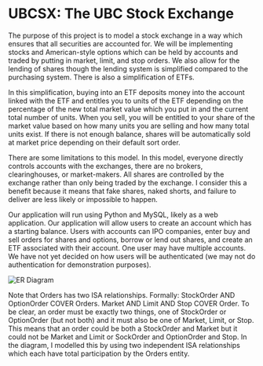 # UBCSX: The UBC Stock Exchange

The purpose of this project is to model a stock exchange in a way which ensures that all securities are accounted for. 
We will be implementing stocks and American-style options which can be held by accounts and traded by putting in 
market, limit, and stop orders. We also allow for the lending of shares though the lending system is simplified 
compared to the purchasing system. There is also a simplification of ETFs.

In this simplification, buying into an ETF deposits money into the account linked with the ETF and entitles you to 
units of the ETF depending on the percentage of the new total market value which you put in and the current total 
number of units. When you sell, you will be entitled to your share of the market value based on how many units you are 
selling and how many total units exist. If there is not enough balance, shares will be automatically sold at market 
price depending on their default sort order.

There are some limitations to this model. In this model, everyone directly controls accounts with the exchanges, there 
are no brokers, clearinghouses, or market-makers. All shares are controlled by the exchange rather than only being 
traded by the exchange. I consider this a benefit because it means that fake shares, naked shorts, and failure to 
deliver are less likely or impossible to happen.

Our application will run using Python and MySQL, likely as a web application. Our application will allow users to 
create an account which has a starting balance. Users with accounts can IPO companies, enter buy and sell orders for 
shares and options, borrow or lend out shares, and create an ETF associated with their account. One user may have 
multiple accounts. We have not yet decided on how users will be authenticated (we may not do authentication for 
demonstration purposes).

![ER Diagram](https://drive.google.com/uc?id=13mp4Vg5ptOwLpZy_Iva_3R57xJhTtnDH)

Note that Orders has two ISA relationships. Formally: StockOrder AND OptionOrder COVER Orders. Market AND Limit AND 
Stop COVER Order. To be clear, an order must be exactly two things, one of StockOrder or OptionOrder (but not both) and 
it must also be one of Market, Limit, or Stop. This means that an order could be both a StockOrder and Market but it 
could not be Market and Limit or SockOrder and OptionOrder and Stop. In the diagram, I modelled this by using two 
independent ISA relationships which each have total participation by the Orders entity.

